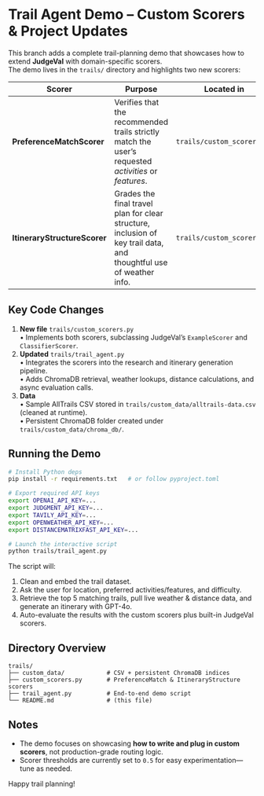 # Trail Agent Demo – Custom Scorers & Project Updates

This branch adds a complete trail-planning demo that showcases how to extend **JudgeVal** with domain-specific scorers.  
The demo lives in the `trails/` directory and highlights two new scorers:

| Scorer | Purpose | Located in |
|--------|---------|------------|
| **PreferenceMatchScorer** | Verifies that the recommended trails strictly match the user’s requested *activities* or *features*. | `trails/custom_scorers.py` |
| **ItineraryStructureScorer** | Grades the final travel plan for clear structure, inclusion of key trail data, and thoughtful use of weather info. | `trails/custom_scorers.py` |

## Key Code Changes

1. **New file** `trails/custom_scorers.py`  
   • Implements both scorers, subclassing JudgeVal’s `ExampleScorer` and `ClassifierScorer`.  
2. **Updated** `trails/trail_agent.py`  
   • Integrates the scorers into the research and itinerary generation pipeline.  
   • Adds ChromaDB retrieval, weather lookups, distance calculations, and async evaluation calls.  
3. **Data**  
   • Sample AllTrails CSV stored in `trails/custom_data/alltrails-data.csv` (cleaned at runtime).  
   • Persistent ChromaDB folder created under `trails/custom_data/chroma_db/`.

## Running the Demo

```bash
# Install Python deps
pip install -r requirements.txt   # or follow pyproject.toml

# Export required API keys
export OPENAI_API_KEY=...
export JUDGMENT_API_KEY=...
export TAVILY_API_KEY=...
export OPENWEATHER_API_KEY=...
export DISTANCEMATRIXFAST_API_KEY=...

# Launch the interactive script
python trails/trail_agent.py
```

The script will:
1. Clean and embed the trail dataset.
2. Ask the user for location, preferred activities/features, and difficulty.
3. Retrieve the top 5 matching trails, pull live weather & distance data, and generate an itinerary with GPT-4o.
4. Auto-evaluate the results with the custom scorers plus built-in JudgeVal scorers.

## Directory Overview

```
trails/
├── custom_data/            # CSV + persistent ChromaDB indices
├── custom_scorers.py       # PreferenceMatch & ItineraryStructure scorers
├── trail_agent.py          # End-to-end demo script
└── README.md               # (this file)
```

## Notes

* The demo focuses on showcasing **how to write and plug in custom scorers**, not production-grade routing logic.  
* Scorer thresholds are currently set to `0.5` for easy experimentation—tune as needed.  

Happy trail planning!